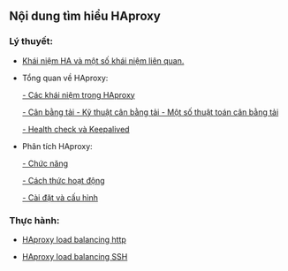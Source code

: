 ## Nội dung tìm hiểu HAproxy

### Lý thuyết:

- [Khái niệm HA và một số khái niệm liên quan.](./1.HA_la_gi.md)

- Tổng quan về HAproxy:

    [- Các khái niệm trong HAproxy](./2.Tong_quan_HAproxy.md#1)

    [- Cân bằng tải - Kỹ thuật cân bằng tải - Một số thuật toán cân bằng tải](./2.Tong_quan_HAproxy.md#2)

    [- Health check và Keepalived](./2.Tong_quan_HAproxy.md#4)


- Phân tích HAproxy: 

    [- Chức năng](../3.Phan_tich_HAproxy.md#1)

    [- Cách thức hoạt động](../3.Phan_tich_HAproxy.md#2)

    [- Cài đặt và cấu hình](../3.Phan_tich_HAproxy.md#3)


### Thực hành:

- [HAproxy load balancing http](./4.Labs_HAproxy.md#1)

- [HAproxy load balancing SSH](./4.Labs_HAproxy.md#2)